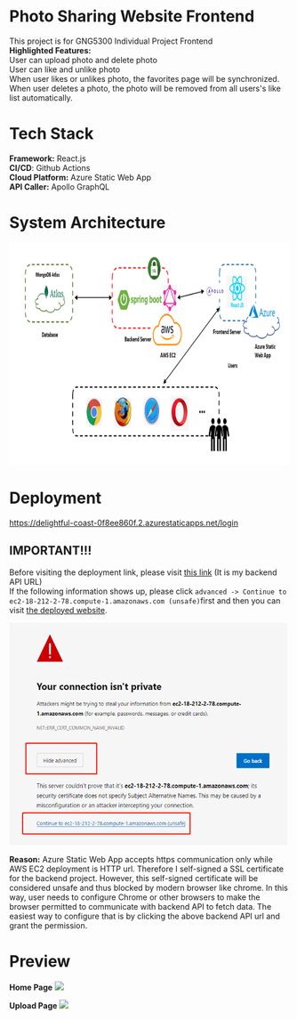 # Photo Sharing Website Frontend
This project is for GNG5300 Individual Project Frontend\
**Highlighted Features:**\
User can upload photo and delete photo\
User can like and unlike photo\
When user likes or unlikes photo, the favorites page will be synchronized.\
When user deletes a photo, the photo will be removed from all users's like list automatically.

# Tech Stack
**Framework:** React.js \
**CI/CD**: Github Actions\
**Cloud Platform:** Azure Static Web App\
**API Caller:** Apollo GraphQL

# System Architecture
<img src="./public/readme/systemArchitecture.PNG" width=900px height=400px/>

# Deployment
 https://delightful-coast-0f8ee860f.2.azurestaticapps.net/login 

 ## IMPORTANT!!!
Before visiting the deployment link, please visit [this link](https://ec2-18-212-2-78.compute-1.amazonaws.com/graphiql) (It is my backend API URL)\
If the following information shows up, please click `advanced -> Continue to ec2-18-212-2-78.compute-1.amazonaws.com (unsafe)`first and then you can visit [the deployed website]( https://delightful-coast-0f8ee860f.2.azurestaticapps.net/login ).

<img src="./public/readme/security.PNG" width=500px height=400px/> 

**Reason:** Azure Static Web App accepts https communication only while AWS EC2 deployment is HTTP url. Therefore I self-signed a SSL certificate for the backend project. However, this self-signed certificate will be considered unsafe and thus blocked by modern browser like chrome. In this way, user needs to configure Chrome or other browsers to make the browser permitted to communicate with backend API to fetch data. The easiest way to configure that is by clicking the above backend API url and grant the permission.

# Preview


**Home Page**
<img src="./public/readme/home.PNG"/> 




**Upload Page**
<img src="./public/readme/upload.PNG"/>
